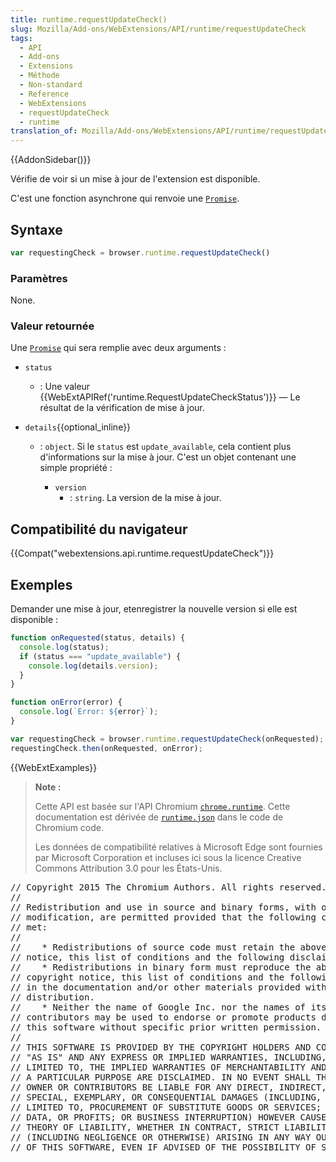 ```yaml
---
title: runtime.requestUpdateCheck()
slug: Mozilla/Add-ons/WebExtensions/API/runtime/requestUpdateCheck
tags:
  - API
  - Add-ons
  - Extensions
  - Méthode
  - Non-standard
  - Reference
  - WebExtensions
  - requestUpdateCheck
  - runtime
translation_of: Mozilla/Add-ons/WebExtensions/API/runtime/requestUpdateCheck
---
```

{{AddonSidebar()}}

Vérifie de voir si un mise à jour de l'extension est disponible.

C'est une fonction asynchrone qui renvoie une [`Promise`](/fr/docs/Web/JavaScript/Reference/Objets_globaux/Promise).

## Syntaxe

```js
var requestingCheck = browser.runtime.requestUpdateCheck()
```

### Paramètres

None.

### Valeur retournée

Une [`Promise`](/fr/docs/Web/JavaScript/Reference/Objets_globaux/Promise) qui sera remplie avec deux arguments :

- `status`
  - : Une valeur {{WebExtAPIRef('runtime.RequestUpdateCheckStatus')}}  — Le résultat de la vérification de mise à jour.
- `details`{{optional_inline}}

  - : `object`. Si le `status` est `update_available`, cela contient plus d'informations sur la mise à jour. C'est un objet contenant une simple propriété :

    - `version`
      - : `string`. La version de la mise à jour.

## Compatibilité du navigateur

{{Compat("webextensions.api.runtime.requestUpdateCheck")}}

## Exemples

Demander une mise à jour, etenregistrer la nouvelle version si elle est disponible :

```js
function onRequested(status, details) {
  console.log(status);
  if (status === "update_available") {
    console.log(details.version);
  }
}

function onError(error) {
  console.log(`Error: ${error}`);
}

var requestingCheck = browser.runtime.requestUpdateCheck(onRequested);
requestingCheck.then(onRequested, onError);
```

{{WebExtExamples}}

> **Note :**
>
> Cette API est basée sur l'API Chromium [`chrome.runtime`](https://developer.chrome.com/extensions/runtime#event-onConnect). Cette documentation est dérivée de [`runtime.json`](https://chromium.googlesource.com/chromium/src/+/master/extensions/common/api/runtime.json) dans le code de Chromium code.
>
> Les données de compatibilité relatives à Microsoft Edge sont fournies par Microsoft Corporation et incluses ici sous la licence Creative Commons Attribution 3.0 pour les États-Unis.

<div class="hidden"><pre>// Copyright 2015 The Chromium Authors. All rights reserved.
//
// Redistribution and use in source and binary forms, with or without
// modification, are permitted provided that the following conditions are
// met:
//
//    * Redistributions of source code must retain the above copyright
// notice, this list of conditions and the following disclaimer.
//    * Redistributions in binary form must reproduce the above
// copyright notice, this list of conditions and the following disclaimer
// in the documentation and/or other materials provided with the
// distribution.
//    * Neither the name of Google Inc. nor the names of its
// contributors may be used to endorse or promote products derived from
// this software without specific prior written permission.
//
// THIS SOFTWARE IS PROVIDED BY THE COPYRIGHT HOLDERS AND CONTRIBUTORS
// "AS IS" AND ANY EXPRESS OR IMPLIED WARRANTIES, INCLUDING, BUT NOT
// LIMITED TO, THE IMPLIED WARRANTIES OF MERCHANTABILITY AND FITNESS FOR
// A PARTICULAR PURPOSE ARE DISCLAIMED. IN NO EVENT SHALL THE COPYRIGHT
// OWNER OR CONTRIBUTORS BE LIABLE FOR ANY DIRECT, INDIRECT, INCIDENTAL,
// SPECIAL, EXEMPLARY, OR CONSEQUENTIAL DAMAGES (INCLUDING, BUT NOT
// LIMITED TO, PROCUREMENT OF SUBSTITUTE GOODS OR SERVICES; LOSS OF USE,
// DATA, OR PROFITS; OR BUSINESS INTERRUPTION) HOWEVER CAUSED AND ON ANY
// THEORY OF LIABILITY, WHETHER IN CONTRACT, STRICT LIABILITY, OR TORT
// (INCLUDING NEGLIGENCE OR OTHERWISE) ARISING IN ANY WAY OUT OF THE USE
// OF THIS SOFTWARE, EVEN IF ADVISED OF THE POSSIBILITY OF SUCH DAMAGE.
</pre></div>
